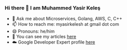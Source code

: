 ### Hi there 👋 I am Muhammed Yasir Keleş



- 💬 Ask me about Microservices, Golang, AWS, C, C++
- 📫 How to reach me: myasirkelesh at gmail dot com
- 😄 Pronouns: he/him
- 📖 You can see my articles [here](https://medium.com/@keles4112)
- ☁️  Google Developer Expert profile [here](https://g.dev/yasirkelesh)
